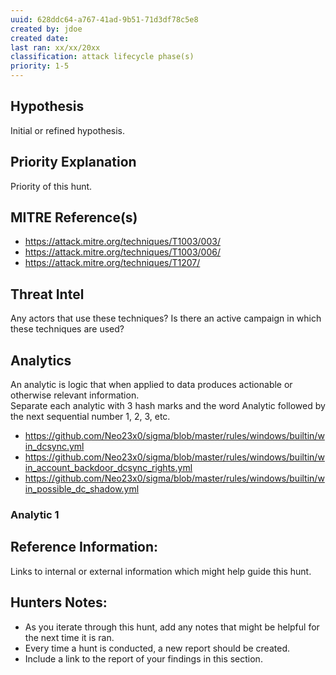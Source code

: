 ```yaml
---
uuid: 628ddc64-a767-41ad-9b51-71d3df78c5e8
created by: jdoe
created date: 
last ran: xx/xx/20xx
classification: attack lifecycle phase(s)
priority: 1-5
---
```


## Hypothesis
Initial or refined hypothesis.

## Priority Explanation
Priority of this hunt.

## MITRE Reference(s)
- https://attack.mitre.org/techniques/T1003/003/
- https://attack.mitre.org/techniques/T1003/006/
- https://attack.mitre.org/techniques/T1207/

## Threat Intel
Any actors that use these techniques?
Is there an active campaign in which these techniques are used?

## Analytics
An analytic is logic that when applied to data produces actionable or otherwise relevant information.    
Separate each analytic with 3 hash marks and the word Analytic followed by the next sequential number 1, 2, 3, etc.

- https://github.com/Neo23x0/sigma/blob/master/rules/windows/builtin/win_dcsync.yml
- https://github.com/Neo23x0/sigma/blob/master/rules/windows/builtin/win_account_backdoor_dcsync_rights.yml
- https://github.com/Neo23x0/sigma/blob/master/rules/windows/builtin/win_possible_dc_shadow.yml

### Analytic 1

## Reference Information:
Links to internal or external information which might help guide this hunt.

## Hunters Notes:
* As you iterate through this hunt, add any notes that might be helpful for the next time it is ran. 
* Every time a hunt is conducted, a new report should be created. 
* Include a link to the report of your findings in this section.
